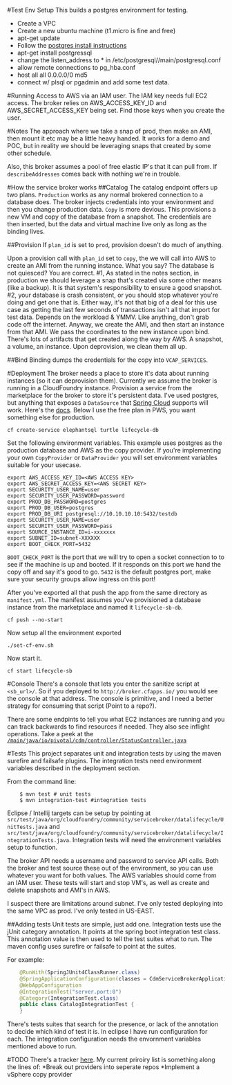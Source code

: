 #Test Env Setup
This builds a postgres environment for testing. 

- Create a VPC
- Create a new ubuntu machine (t1.micro is fine and free) 
- apt-get update
- Follow the [postgres install instructions](https://help.ubuntu.com/community/PostgreSQL)
- apt-get install postgressql
- change the listen_address to * in /etc/postgresql/<version>/main/postgresql.conf
- allow remote connections to pg_hba.conf
- host    all             all             0.0.0.0/0               md5
- connect w/ plsql or pgadmin and add some test data.


#Running
Access to AWS via an IAM user. The IAM key needs full EC2 access. The broker relies on AWS_ACCESS_KEY_ID and AWS_SECRET_ACCESS_KEY being set. Find those keys when you create the user. 

#Notes
The approach where we take a snap of prod, then make an AMI, then mount it etc may be a little heavy handed. It works for a demo and POC, but in reality we should be leveraging snaps that created by some other schedule. 

Also, this broker assumes a pool of free elastic IP's that it can pull from. If `describeAddresses` comes back with nothing we're in trouble. 

#How the service broker works
##Catalog
The catalog endpoint offers up two plans. `Production` works as any normal brokered connection to a database does. The broker injects credentials into your environment and then you change production data. `Copy` is more devious. This provisions a new VM and copy of the database from a snapshot. The credentials are then inserted, but the data and virtual machine live only as long as the binding lives. 

##Provision
If `plan_id` is set to `prod`, provision doesn't do much of anything. 

Upon a provision call with `plan_id` set to `copy`, the we will call into AWS to create an AMI from the running instance. What you say? The database is not quiesced? You are correct. #1, As stated in the notes section, in production we should leverage a snap that's created via some other means (like a backup). It is that system's responsibility to ensure a good snapshot. #2, your database is crash consistent, or you should stop whatever you're doing and get one that is. Either way, it's not that big of a deal for this use case as getting the last few seconds of transactions isn't all that import for test data. Depends on the workload & YMMV. Like anything, don't grab code off the internet. Anyway, we create the AMI, and then start an instance from that AMI. We pass the coordinates to the new instance upon bind. There's lots of artifacts that get created along the way by AWS. A snapshot, a volume, an instance. Upon deprovision, we clean them all up. 


##Bind
Binding dumps the credentials for the copy into ```VCAP_SERVICES```. 

#Deployment
The broker needs a place to store it's data about running instances (so it can deprovision them). Currently we assume the broker is running in a CloudFoundry instance. Provision a service from the marketplace for the broker to store it's persistent data. I've used postgres, but anything that exposes a `DataSource` that [Spring Cloud](http://projects.spring.io/spring-cloud/) supports will work. Here's the [docs](http://docs.cloudfoundry.org/buildpacks/java/spring-service-bindings.html#rdbms). Below I use the free plan in PWS, you want something else for production. 

```
cf create-service elephantsql turtle lifecycle-db 
```

Set the following environment variables. This example uses postgres as the production database and AWS as the copy provider. If you're implementing your own `CopyProvider` or `DataProvider` you will set environment variables suitable for your usecase. 

```
export AWS_ACCESS_KEY_ID=<AWS ACCESS KEY>
export AWS_SECRET_ACCESS_KEY=<AWS SECRET KEY>
export SECURITY_USER_NAME=user
export SECURITY_USER_PASSWORD=password
export PROD_DB_PASSWORD=postgres
export PROD_DB_USER=postgres
export PROD_DB_URI postgresql://10.10.10.10:5432/testdb
export SECURITY_USER_NAME=user
export SECURITY_USER_PASSWORD=pass
export SOURCE_INSTANCE_ID=i-xxxxxxx
export SUBNET_ID=subnet-XXXXXX
export BOOT_CHECK_PORT=5432
```

`BOOT_CHECK_PORT` is the port that we will try to open a socket connection to to see if the machine is up and booted. If it responds on this port we hand the copy off and say it's good to go. `5432` is the default postgres port, make sure your security groups allow ingress on this port!


After you've exported all that push the app from the same directory as `manifest.yml`. The manifest assumes you've provisioned a database instance from the marketplace and named it `lifecycle-sb-db`. 

```
cf push --no-start
```

Now setup all the environment exported

```
./set-cf-env.sh
```

Now start it.

```
cf start lifecycle-sb
```


#Console
There's a console that lets you enter the sanitize script at ```<sb_url>/```. So if you deployed to ```http://broker.cfapps.io/``` you would see the console at that address. The console is primitive, and I need a better strategy for consuming that script (Point to a repo?). 

There are some endpints to tell you what EC2 instances are running and you can track backwards to find resources if needed. They also see inflight operations. Take a peek at the [`/main/java/io/pivotal/cdm/controller/StatusController.java`](https://github.com/krujos/data-lifecycle-service-broker/blob/master/src/main/java/io/pivotal/cdm/controller/StatusController.java)

#Tests
This project separates unit and integration tests by using the maven surefire and failsafe plugins. The integration tests need environment variables described in the deployment section.

From the command line: 

```
	$ mvn test # unit tests
	$ mvn integration-test #integration tests
```

Eclipse / Intellij targets can be setup by pointing at ```src/test/java/org/cloudfoundry/community/servicebroker/datalifecycle/UnitTests.java``` and ```src/test/java/org/cloudfoundry/community/servicebroker/datalifecycle/IntegrationTests.java```. Integration tests will need the environment variables setup to function. 

The broker API needs a username and password to service API calls. Both the broker and test source these out of the environment, so you can use whatever you want for both values. The AWS variables should come from an IAM user. These tests will start and stop VM's, as well as create and delete snapshots and AMI's in AWS. 

I suspect there are limitations around subnet. I've only tested deploying into the same VPC as prod. I've only tested in US-EAST.

##Adding tests
Unit tests are simple, just add one. Integration tests use the jUnit category annotation. It points at the spring boot integration test class. This annotation value is then used to tell the test suites what to run. The maven config uses surefire or failsafe to point at the suites.

For example:

```java
	@RunWith(SpringJUnit4ClassRunner.class)
	@SpringApplicationConfiguration(classes = CdmServiceBrokerApplication.class)
	@WebAppConfiguration
	@IntegrationTest("server.port:0")
	@Category(IntegrationTest.class)
	public class CatalogIntegrationTest {
	}
```

There's tests suites that search for the presence, or lack of the annotation to decide which kind of test it is. In eclipse I have run configuration for each. The integration configuration needs the envornment variables mentioned above to run.

#TODO
There's a tracker [here](https://www.pivotaltracker.com/n/projects/1275196). My current priroiry list is something along the lines of: 
*Break out providers into seperate repos
*Implement a vSphere copy provider
